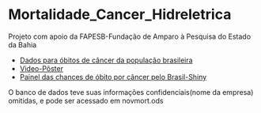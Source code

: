 # Mortalidade_Cancer_Hidreletrica
Projeto com apoio da FAPESB-Fundação de Amparo à Pesquisa do Estado da Bahia
 
- [Dados para óbitos de câncer da população brasileira](https://www.inca.gov.br/MortalidadeWeb/pages/Modelo10/consultar.xhtml#panelResultado)
- [Video-Pôster](https://www.youtube.com/watch?v=uItRgQl-AiA&list=PLSIGD7-rHf2UmRgQjety60OjYyEGDurf9&index=74)
- [Painel das chances de óbito por câncer pelo Brasil-Shiny](https://marreapato.shinyapps.io/br_cancer/?_ga=2.214012119.1755552520.1591999142-899209179.1591910754)

 O banco de dados teve suas informações confidenciais(nome da empresa) omitidas, e pode ser acessado em novmort.ods
